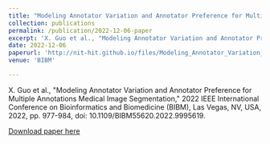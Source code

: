 ```yaml
---
title: "Modeling Annotator Variation and Annotator Preference for Multiple Annotations Medical Image Segmentation"
collection: publications
permalink: /publication/2022-12-06-paper
excerpt: 'X. Guo et al., "Modeling Annotator Variation and Annotator Preference for Multiple Annotations Medical Image Segmentation," 2022 IEEE International Conference on Bioinformatics and Biomedicine (BIBM), Las Vegas, NV, USA, 2022, pp. 977-984, doi: 10.1109/BIBM55620.2022.9995619.'
date: 2022-12-06
paperurl: 'http://nit-hit.github.io/files/Modeling_Annotator_Variation_and_Annotator_Preference_for_Multiple_Annotations_Medical_Image_Segmentation.pdf'
venue: 'BIBM'

---
```

X. Guo et al., "Modeling Annotator Variation and Annotator Preference for Multiple Annotations Medical Image Segmentation," 2022 IEEE International Conference on Bioinformatics and Biomedicine (BIBM), Las Vegas, NV, USA, 2022, pp. 977-984, doi: 10.1109/BIBM55620.2022.9995619.

[Download paper here](http://nit-hit.github.io/files/Modeling_Annotator_Variation_and_Annotator_Preference_for_Multiple_Annotations_Medical_Image_Segmentation.pdf)

